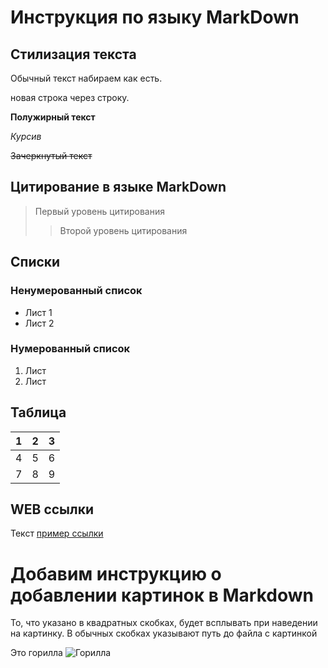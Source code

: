 # Инструкция по языку MarkDown

## Стилизация текста
Обычный текст набираем как есть.

новая строка через строку.

**Полужирный текст**

*Курсив*

~~Зачеркнутый текст~~

## Цитирование в языке MarkDown
> Первый уровень цитирования
>> Второй уровень цитирования

## Списки
### Ненумерованный список
* Лист 1
* Лист 2

### Нумерованный список
1. Лист 
2. Лист


## Таблица
| 1 | 2 | 3 |
|:--|:--|:--|
| 4 | 5 | 6 |
| 7 | 8 | 9 |

## WEB ссылки
Текст [пример ссылки](http.example.com "Всплывающая подсказка")

# Добавим инструкцию о добавлении картинок в Markdown
То, что указано в квадратных скобках, будет всплывать при наведении на картинку. В обычных скобках указывают путь до файла с картинкой

Это горилла
![Горилла](gorilla.JPG)